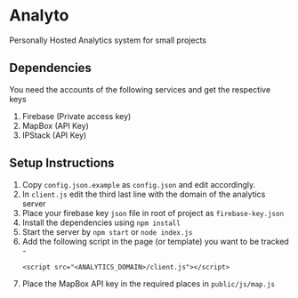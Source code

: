 # Analyto

Personally Hosted Analytics system for small projects

## Dependencies
You need the accounts of the following services and get the respective keys
1. Firebase (Private access key)
2. MapBox (API Key)
3. IPStack (API Key)

## Setup Instructions
1. Copy `config.json.example` as `config.json` and edit accordingly.
2. In `client.js` edit the third last line with the domain of the analytics server
3. Place your firebase key `json` file in root of project as `firebase-key.json`
4. Install the dependencies using `npm install`
5. Start the server by `npm start` or `node index.js`
6. Add the following script in the page (or template) you want to be tracked -
	```
	<script src="<ANALYTICS_DOMAIN>/client.js"></script>
	```
7. Place the MapBox API key in the required places in `public/js/map.js`
